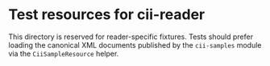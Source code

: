 # Test resources for cii-reader

This directory is reserved for reader-specific fixtures. Tests should
prefer loading the canonical XML documents published by the `cii-samples`
module via the `CiiSampleResource` helper.
